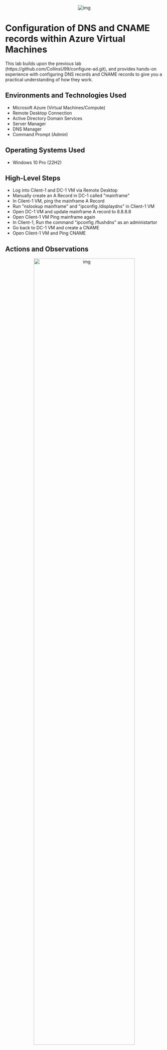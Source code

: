 <p align="center">
<img src="https://i.imgur.com/wrywaeX.png" alt="img"/>
</p>

<h1>Configuration of DNS and CNAME records within Azure Virtual Machines</h1>
This lab builds upon the previous lab (https://github.com/CollinsU99/configure-ad.git), and provides hands-on experience with configuring DNS records and CNAME records to give you a practical understanding of how they work.

<h2>Environments and Technologies Used</h2>

- Microsoft Azure (Virtual Machines/Compute)
- Remote Desktop Connection
- Active Directory Domain Services
- Server Manager
- DNS Manager
- Command Prompt (Admin)

<h2>Operating Systems Used </h2>

- Windows 10 Pro (22H2)

<h2>High-Level Steps</h2>

- Log into Cilent-1 and DC-1 VM via Remote Desktop
- Manually create an A Record in DC-1 called "mainframe"
- In Cilent-1 VM, ping the mainframe A Record
- Run "nslookup mainframe" and "ipconfig /displaydns" in Client-1 VM
- Open DC-1 VM and update mainframe A record to 8.8.8.8
- Open Cilent-1 VM Ping mainframe again
- In Client-1, Run the command "ipconfig /flushdns" as an administartor
- Go back to DC-1 VM and create a CNAME
- Open Cilent-1 VM and Ping CNAME

<h2>Actions and Observations</h2>

<p align="center">
<img src="https://i.imgur.com/QM8c2lU.png" height="80%" width="80%" alt="img"/>
</p>

Let's log into Client-1's VM as jane_admin.

Go to https://portal.azure.com/ and click Virtual machines.

<p align="center">
<img src="https://i.imgur.com/FWvuMXc.png" height="80%" width="80%" alt="img"/>
</p>

Click Client-1

<p align="center">
<img src="https://i.imgur.com/J73jcNu.png" height="80%" width="80%" alt="img"/>
</p>

Copy Client-1 Public Ip address.

<p align="center">
<img src="https://i.imgur.com/nVjRq04.png" height="80%" width="80%" alt="img"/>
</p>

Open Remote Desktop, paste Client-1's public IP address, and click "connect".

<p align="center">
<img src="https://i.imgur.com/Z2qnjQi.png" height="80%" width="80%" alt="img"/>
</p>

Click "More choices" > "Use a different account", type "jane_admin" and "Password1" in the username and password box respectively, and click "Ok". 

<p align="center">
<img src="https://i.imgur.com/p6Qb1ny.png" height="80%" width="80%" alt="img"/>
</p>

Click "Yes", and minimize Client-1's VM.

<p align="center">
<img src="https://i.imgur.com/9kpDOrS.png" height="80%" width="80%" alt="img"/>
</p>

Go back to virtual machines in your Azure portal and click DC-1.

<p align="center">
<img src="https://i.imgur.com/pvSb0tR.png" height="80%" width="80%" alt="img"/>
</p>

Copy DC-1 public IP address.

<p align="center">
<img src="https://i.imgur.com/9scInGF.png" height="80%" width="80%" alt="img"/>
</p>

Open Remote Desktop, paste DC-1's public IP address, and click "connect".

<p align="center">
<img src="https://i.imgur.com/In69J19.png" height="80%" width="80%" alt="img"/>
</p>

type "jane_admin" and "Password1" in the username and password box respectively, and click "Ok". 

<p align="center">
<img src="https://i.imgur.com/NA9QeOz.png" height="80%" width="80%" alt="img"/>
</p>

Click "Yes".

<p align="center">
<img src="https://i.imgur.com/R0V7sb4.png" height="80%" width="80%" alt="img"/>
</p>

In Client-1, open command prompt and ping mainframe "ping mainframe". 

NOTE: "mainframe" doesn't exist.

Client-1 could not resolve the hostname "mainframe" because it could not find it in its local DNS cache, its local host file, or the DNS server assigned to its NIC.

<p align="center">
<img src="https://i.imgur.com/tYRBMiR.png" height="80%" width="80%" alt="img"/>
</p>

Next, we will create an A record for "mainframe.com".

Go back to DC-1's VM, click the Start Menu, and click "Server Manager".

<p align="center">
<img src="https://i.imgur.com/bjwWAj5.png" height="80%" width="80%" alt="img"/>
</p>

Click the tools tab in the top right corner, and click "DNS".

<p align="center">
<img src="https://i.imgur.com/E5fOdh5.png" height="80%" width="80%" alt="img"/>
</p>

Click "DC-1" and collapse it; collapse "Forward Lookup Zones"; and click "mydomain.com". 

As shown in the image above, you can see the lists of A records (A record maps a host name to an IPv4 address).

You can see that "Client-1" (hostname) maps to 10.0.0.5 (IPv4), and "dc-1" (hostname) maps to 10.0.0.4 (IPv4).

Right-click on an empty space and click "New Host (A or AAAA)..".

<p align="center">
<img src="https://i.imgur.com/3FvdHKA.png" height="80%" width="80%" alt="img"/>
</p>

On the new window, type "mainframe" for the Name box, type DC-1's IP address "10.0.0.4" for the IP address box, and click "Add Host". 

Click "Ok" > "Done".

<p align="center">
<img src="https://i.imgur.com/8xpfpCc.png" height="80%" width="80%" alt="img"/>
</p>

As shown in the image above, "mainframe" is now on our lists of A records, and it maps to DC-1's IP address "10.0.0.4". 

<p align="center">
<img src="https://i.imgur.com/qVLmgKu.png" height="80%" width="80%" alt="img"/>
</p>

In Client-1 VM, ping mainframe by running the command "ping mainframe" on the command prompt.

You can see it actually resolved and pinged DC-1's IP address.

Run "nslookup mainframe" command. You can also see that it returned the record "mainframe.mydomain.com".

<p align="center">
<img src="https://i.imgur.com/DnrbBX1.png" height="80%" width="80%" alt="img"/>
</p>

Run the command "ipconfig /displaydns" to observe the DNS cache of Client-1

The above image shows the DNS cache of "mainframe.mydomain.com", and it's mapped to "10.0.0.4" (A record).

<p align="center">
<img src="https://i.imgur.com/7TCMlos.png" height="80%" width="80%" alt="img"/>
</p>

Go back DC-1 VM, double-click "mainframe", change the IP address to "8.8.8.8", and click "Ok".

<p align="center">
<img src="https://i.imgur.com/6SWmsRO.png" height="80%" width="80%" alt="img"/>
</p>

Go back to Client-1, open command prompt, and run the command "ping mainframe".

Notice that it still resolved the old IP address (10.0.0.4) instead of the new one (8.8.8.8). This is because the record 10.0.0.4 still exists in Clinent-1's local DNS cache

<p align="center">
<img src="https://i.imgur.com/mi8eFR0.png" height="80%" width="80%" alt="img"/>
</p>

Type "cmd" in the search box, click "Run as administrator", and click "Yes" at the prompt.

<p align="center">
<img src="https://i.imgur.com/g1j4L02.png" height="80%" width="80%" alt="img"/>
</p>

Run the "ipconfig /flushdns" command (this will wipe out Client-1's DNS cache, and let's it repopulate by quering the DNS server).

Run the "ipconfig /displaydns" command. There's no DNS to display because they have all been flushed out.

Now, run the command "ping mainframe". You can see it resolved to "8.8.8.8".

<p align="center">
<img src="https://i.imgur.com/EaCPwc2.png" height="80%" width="80%" alt="img"/>
</p>

Next, we will create a CNAME record that matches the name search to "www.google.com".

In DC-1 VM, open the DNS manager, right-click on the empty space, and click "New Alias (CNAME)".

<p align="center">
<img src="https://i.imgur.com/jED5AGM.png" height="80%" width="80%" alt="img"/>
</p>

Let's name it "search, associate it with "www.google.com", and click "Ok".

NOTE: This won't have any utility; it will just show that we can map names to other names.

<p align="center">
<img src="https://i.imgur.com/HZhuo3f.png" height="80%" width="80%" alt="img"/>
</p>

You can see that "search" is now on our list of records.

<p align="center">
<img src="https://i.imgur.com/HEQcWhB.png" height="80%" width="80%" alt="img"/>
</p>

Go back to Client-1 VM, open command prompt as administartor, and run the command "ipconfig /flushdns".

Run "ping search" command. Notice that it resolved to "www.google.com". This is because we forced it to do so through the CNAME record.

Run "ipconfig /displaydns" command and observe that "search.mydomain.com" resolves to the CNAME record "www.google.com", and "www.google.com" resolves to the A record "142.250.68.68".





